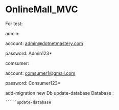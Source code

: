 # OnlineMall_MVC
For test:

admin:

account: admin@dotnetmastery.com

 password: Admin123*

 
comsumer:

 account: comsumer1@gmail.com
 
 password: Consumer123*

 add-migration new Db
 update-database
 Database :
 ```add-migration seed
`````update-database
